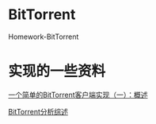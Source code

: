 # BitTorrent
Homework-BitTorrent

# 实现的一些资料
[一个简单的BitTorrent客户端实现（一）：概述](https://blog.csdn.net/zxywd/article/details/50540908)

[BitTorrent分析综述](https://blog.csdn.net/babyfacer/article/details/3056761)
